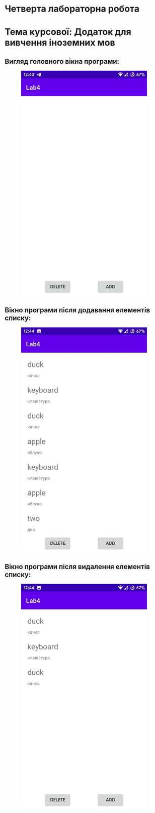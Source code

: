 # Четверта лабораторна робота
# Тема курсової: Додаток для вивчення іноземних мов
## Вигляд головного вікна програми:

<p align="center">
  <img src="../imgs/Lab4/1.jpg" width="400"/>
</p>

## Вікно програми після додавання елементів списку:

<p align="center">
  <img src="../imgs/Lab4/2.jpg" width="400"/>
</p>

## Вікно програми після видалення елементів списку:

<p align="center">
  <img src="../imgs/Lab4/3.jpg" width="400">
</p>
